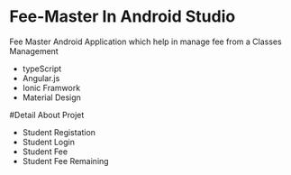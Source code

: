# Fee-Master In Android Studio
Fee Master Android Application which help in manage fee from a Classes Management

* typeScript
* Angular.js
* Ionic Framwork
* Material Design

#Detail About Projet

* Student Registation
* Student Login
* Student Fee
* Student Fee Remaining

